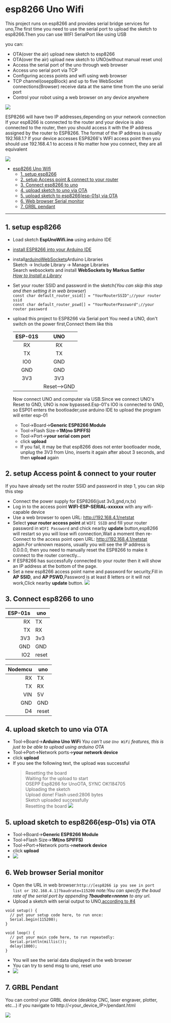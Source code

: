 # esp8266 Uno Wifi

This project runs on esp8266 and provides serial bridge services for uno,The first time you need to use the serial port to upload the sketch to esp8266.Then you can use WIFI SerialPort like using USB

you can:

+ OTA(over the air) upload new sketch to esp8266
+ OTA(over the air) upload new sketch to UNO(without manual reset uno)
+ Access the serial port of the uno through web browser
+ Access uno serial port via TCP
+ Configuring access points and wifi using web browser
+ TCP channel(oseppBlock) and up to five WebSocket connections(Browser) receive data at the same time from the uno serial port
+ Control your robot using a web browser on any device anywhere

![ ](img/espcon1.PNG)

ESP8266 will have two IP addresses,depending on your network connection
If your esp8266 is connected to the router and your device is also connected to the router, then you should access it with the IP address assigned by the router to ESP8266. The format of the IP address is usually 192.168.1.?
If your device accesses ESP8266's WIFI access point then you should use 192.168.4.1 to access it
No matter how you connect, they are all equivalent

![ ](img/espcon2.PNG)

<!-- @import "[TOC]" {cmd="toc" depthFrom=1 depthTo=6 orderedList=false} -->

<!-- code_chunk_output -->

- [esp8266 Uno Wifi](#esp8266-uno-wifi)
    - [1. setup esp8266](#1-setup-esp8266)
    - [2. setup Access point & connect to your router](#2-setup-access-point--connect-to-your-router)
    - [3. Connect esp8266 to uno](#3-connect-esp8266-to-uno)
    - [4. upload sketch to uno via OTA](#4-upload-sketch-to-uno-via-ota)
    - [5. upload sketch to esp8266(esp-01s) via OTA](#5-upload-sketch-to-esp8266esp-01s-via-ota)
    - [6. Web browser Serial monitor](#6-web-browser-serial-monitor)
    - [7. GRBL pendant](#7-grbl-pendant)

<!-- /code_chunk_output -->

---

## 1. setup esp8266

+ Load sketch **EspUnoWifi.ino** using arduino IDE
+ [install ESP8266 into your Arduino IDE](http://esp8266.github.io/Arduino/versions/2.0.0/doc/installing.html)
+ install[arduinoWebSockets](https://github.com/Links2004/arduinoWebSockets)Arduino Libraries  
 Sketch -> Include Library -> Manage Libraries  
 Search websockets and install **WebSockets by Markus Sattler**  
 *[How to Install a Library](https://www.arduino.cc/en/guide/libraries)*
+ Set your router SSID and password in the sketch(*You can skip this step and then setting it in web browser*)  
 `const char default_router_ssid[] = "YourRouterSSID";//your router ssid`  
 `const char default_router_pswd[] = "YourRouterPassword";//your router password`
+ upload this project to ESP8266 via Serial port
 You need a UNO, don't switch on the power first,Connect them like this

    | ESP-01S | UNO         |
    | :-----: | :---------: |
    | RX      | RX          |
    | TX      | TX          |
    | IO0     | GND         |
    | GND     | GND         |
    | 3V3     | 3V3         |
    |         | Reset-->GND |
    
    Now connect UNO and computer via USB.Since we connect UNO's Reset to GND, UNO is now bypassed.Esp-01's IO0 is connected to GND, so ESP01 enters the bootloader,use arduino IDE to upload the program will enter esp-01  
  + Tool->Board->**Generic ESP8266 Module**
  + Tool->Flash Size->**1M(no SPIFFS)**
  + Tool->Port->**your serial com port**
  + click **upload**
  + If you fail, it may be that esp8266 does not enter bootloader mode, unplug the 3V3 from Uno, inserts it again after about 3 seconds, and then **upload** again

## 2. setup Access point & connect to your router

If you have already set the router SSID and password in step 1, you can skip this step

+ Connect the power supply for ESP8266(just 3v3,gnd,rx,tx)
+ Log in to the access point **WIFI-ESP-SERIAL-xxxxxx** with any wifi-capable device 
+ Use a web browser to open URL: <http://192.168.4.1/netstat>
+ Select **your router access point** at `WIFI SSID` and fill your router  password in `WIFI Password` and chick nearby **update** button,esp8266 will restart so you will lose wifi connection,Wait a moment then re-Connect to the access point open URL: <http://192.168.4.1/netstat> again.For unknown reasons, usually you will see the IP address is 0.0.0.0, then you need to manually reset the ESP8266 to make it connect to the router correctly...
+ If ESP8266 has successfully connected to your router then it will show an IP address at the bottom of the page.
+ Set a new esp8266 access point name and password for security,Fill in **AP SSID**, and **AP PSWD**,Password is at least 8 letters or it will not work,Click nearby **update** button.
 ![ ](img/setupWIFI.PNG)

## 3. Connect esp8266 to uno

| ESP-01s | uno   |
| ------: | ----- |
| RX      | TX    |
| TX      | RX    |
| 3V3     | 3v3   |
| GND     | GND   |
| IO2     | reset |

| Nodemcu | uno   |
| ------: | ----- |
| RX      | TX    |
| TX      | RX    |
| VIN     | 5V    |
| GND     | GND   |
| D4      | reset |

## 4. upload sketch to uno via OTA

+ Tool->Board->**Arduino Uno WiFi**
 *You can't use `Uno WiFi` features, this is just to be able to upload using arduino OTA*
+ Tool->Port->Network ports->**your network device**
+ click **upload**
+ If you see the following text, the upload was successful
    > Resetting the board  
Waiting for the upload to start  
OSEPP Esp8266 for UnoOTA, SYNC OK!184705  
Uploading the sketch  
Upload done! Flash used:2806 bytes  
Sketch uploaded successfully  
Resetting the board
![ ](img/networkPort.PNG)

## 5. upload sketch to esp8266(esp-01s) via OTA

+ Tool->Board->**Generic ESP8266 Module**
+ Tool->Flash Size->**1M(no SPIFFS)**
+ Tool->Port->Network ports->**network device**
+ click **upload**
+ ![ ](img/esp8266setup.PNG)

## 6. Web browser Serial monitor

+ Open the URL in web browser:`http://[esp8266 ip you see in port list or 192.168.4.1]?baudrate=115200`
  *note:You can specify the baud rate of the serial port by appending **?baudrate=nnnnn** to any url.*
+ Upload a sketch with serial output to UNO,[according to #4](#4-upload-sketch-to-uno-via-ota)

```arduino
void setup() {
  // put your setup code here, to run once:
  Serial.begin(115200);
}

void loop() {
  // put your main code here, to run repeatedly:
  Serial.println(millis());
  delay(1000);
}
```

+ You will see the serial data displayed in the web browser
+ You can try to send msg to uno, reset uno
+ ![ ](img/webSerial.PNG)

## 7. GRBL Pendant

You can control your GRBL device (desktop CNC, laser engraver, plotter, etc...) if you navigate to http://<your_device_IP>/pendant.html

![ ](img/Pendant.PNG)